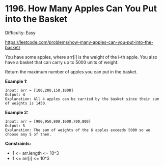 # 1196. How Many Apples Can You Put into the Basket

Difficulty: Easy

https://leetcode.com/problems/how-many-apples-can-you-put-into-the-basket/

You have some apples, where arr[i] is the weight of the i-th apple.  You also have a basket that can carry up to 5000 units of weight.

Return the maximum number of apples you can put in the basket.

**Example 1:**
```
Input: arr = [100,200,150,1000]
Output: 4
Explanation: All 4 apples can be carried by the basket since their sum of weights is 1450.
```

**Example 2:**
```
Input: arr = [900,950,800,1000,700,800]
Output: 5
Explanation: The sum of weights of the 6 apples exceeds 5000 so we choose any 5 of them.
```

**Constraints:**

* 1 <= arr.length <= 10^3
* 1 <= arr[i] <= 10^3
